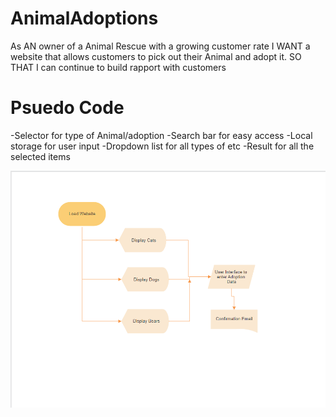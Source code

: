 # AnimalAdoptions

As AN owner of a Animal Rescue with a growing customer rate
I WANT a website that allows customers to pick out their Animal and adopt it.
SO THAT I can continue to build rapport with customers

# Psuedo Code
-Selector for type of Animal/adoption
-Search bar for easy access
-Local storage for user input
-Dropdown list for all types of etc
-Result for all the selected items

![Image of flowchart of Website](./assets/Images/flowchart.png)